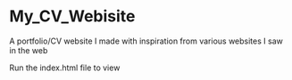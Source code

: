 # My_CV_Webisite
A portfolio/CV website I made with inspiration from various websites I saw in the web

Run the index.html file to view
